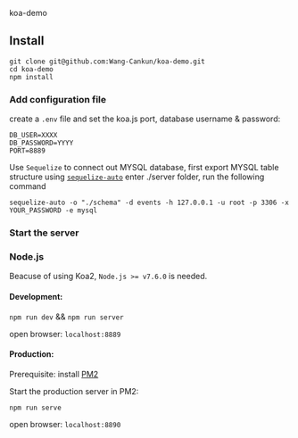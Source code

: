 koa-demo

## Install

```
git clone git@github.com:Wang-Cankun/koa-demo.git
cd koa-demo
npm install
```

### Add configuration file

create a `.env` file and set the koa.js port, database username & password:

```env
DB_USER=XXXX
DB_PASSWORD=YYYY
PORT=8889
```

Use `Sequelize` to connect out MYSQL database, first export MYSQL table structure using [`sequelize-auto`](https://github.com/sequelize/sequelize-auto)
enter ./server folder, run the following command

`sequelize-auto -o "./schema" -d events -h 127.0.0.1 -u root -p 3306 -x YOUR_PASSWORD -e mysql`

### Start the server

### Node.js

Beacuse of using Koa2, `Node.js >= v7.6.0` is needed.

#### Development:

`npm run dev` && `npm run server`

open browser: `localhost:8889`

#### Production:

Prerequisite: install [PM2](https://www.npmjs.com/package/pm2)

Start the production server in PM2:

`npm run serve`

open browser: `localhost:8890`
